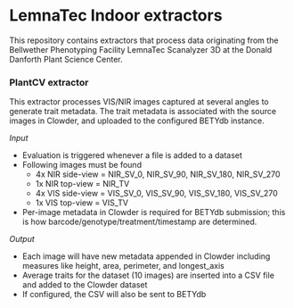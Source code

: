 # LemnaTec Indoor extractors

This repository contains extractors that process data originating from the Bellwether Phenotyping Facility LemnaTec Scanalyzer 3D at the Donald Danforth Plant Science Center.


### PlantCV extractor
This extractor processes VIS/NIR images captured at several angles to generate trait metadata. The trait metadata is associated with the source images in Clowder, and uploaded to the configured BETYdb instance.

_Input_

  - Evaluation is triggered whenever a file is added to a dataset
  - Following images must be found
    - 4x NIR side-view = NIR_SV_0, NIR_SV_90, NIR_SV_180, NIR_SV_270
    - 1x NIR top-view = NIR_TV
    - 4x VIS side-view = VIS_SV_0, VIS_SV_90, VIS_SV_180, VIS_SV_270
    - 1x VIS top-view = VIS_TV
  - Per-image metadata in Clowder is required for BETYdb submission; this is how barcode/genotype/treatment/timestamp are determined.

_Output_

  - Each image will have new metadata appended in Clowder including measures like height, area, perimeter, and longest_axis
  - Average traits for the dataset (10 images) are inserted into a CSV file and added to the Clowder dataset
  - If configured, the CSV will also be sent to BETYdb
